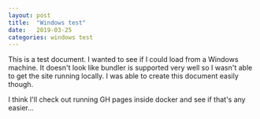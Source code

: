 ```yaml
---
layout: post
title:  "Windows test"
date:   2019-03-25
categories: windows test
---
```

This is a test document.  I wanted to see if I could load from a Windows machine.  It doesn't look like bundler is supported very well so I wasn't able to get the site running locally.  I was able to create this document easily though.

I think I'll check out running GH pages inside docker and see if that's any easier...
